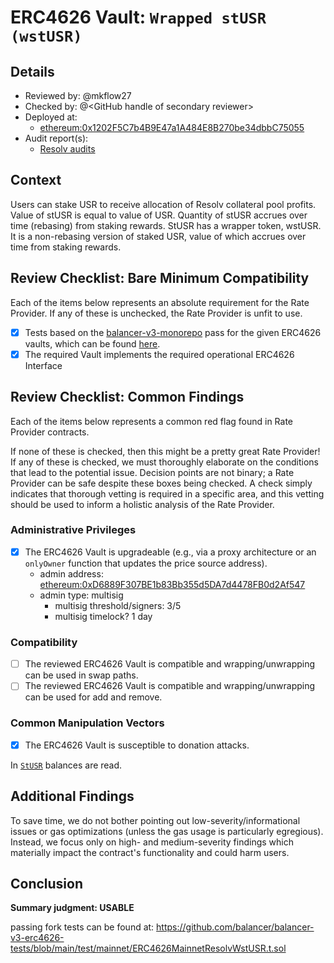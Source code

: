 # ERC4626 Vault: `Wrapped stUSR (wstUSR)`

## Details
- Reviewed by: @mkflow27
- Checked by: @\<GitHub handle of secondary reviewer\>
- Deployed at:
    - [ethereum:0x1202F5C7b4B9E47a1A484E8B270be34dbbC75055](https://etherscan.io/address/0x1202F5C7b4B9E47a1A484E8B270be34dbbC75055#readProxyContract)
- Audit report(s):
    - [Resolv audits](https://docs.resolv.xyz/litepaper/resources/security)

## Context
Users can stake USR to receive allocation of Resolv collateral pool profits. Value of stUSR is equal to value of USR. Quantity of stUSR accrues over time (rebasing) from staking rewards. StUSR has a wrapper token, wstUSR. It is a non-rebasing version of staked USR, value of which accrues over time from staking rewards.

## Review Checklist: Bare Minimum Compatibility
Each of the items below represents an absolute requirement for the Rate Provider. If any of these is unchecked, the Rate Provider is unfit to use.

- [x] Tests based on the [balancer-v3-monorepo](https://github.com/balancer/balancer-v3-monorepo/tree/main/pkg/vault/test/foundry/fork) pass for the given ERC4626 vaults, which can be found [here](https://github.com/balancer/balancer-v3-erc4626-tests/tree/main/test).
- [x] The required Vault implements the required operational ERC4626 Interface

## Review Checklist: Common Findings
Each of the items below represents a common red flag found in Rate Provider contracts.

If none of these is checked, then this might be a pretty great Rate Provider! If any of these is checked, we must thoroughly elaborate on the conditions that lead to the potential issue. Decision points are not binary; a Rate Provider can be safe despite these boxes being checked. A check simply indicates that thorough vetting is required in a specific area, and this vetting should be used to inform a holistic analysis of the Rate Provider.

### Administrative Privileges
- [x] The ERC4626 Vault is upgradeable (e.g., via a proxy architecture or an `onlyOwner` function that updates the price source address). 
    - admin address: [ethereum:0xD6889F307BE1b83Bb355d5DA7d4478FB0d2Af547](https://etherscan.io/address/0xD6889F307BE1b83Bb355d5DA7d4478FB0d2Af547)
    - admin type: multisig
        - multisig threshold/signers: 3/5
        - multisig timelock? 1 day


### Compatibility 
- [ ] The reviewed ERC4626 Vault is compatible and wrapping/unwrapping can be used in swap paths.
- [ ] The reviewed ERC4626 Vault is compatible and wrapping/unwrapping can be used for add and remove.

### Common Manipulation Vectors
- [x] The ERC4626 Vault is susceptible to donation attacks.

In [`StUSR`](https://etherscan.io/address/0xba1600735a039e2b3bf1d1d2f1a7f80f45973da7#code) balances are read.

## Additional Findings
To save time, we do not bother pointing out low-severity/informational issues or gas optimizations (unless the gas usage is particularly egregious). Instead, we focus only on high- and medium-severity findings which materially impact the contract's functionality and could harm users.

## Conclusion
**Summary judgment: USABLE**

passing fork tests can be found at: https://github.com/balancer/balancer-v3-erc4626-tests/blob/main/test/mainnet/ERC4626MainnetResolvWstUSR.t.sol